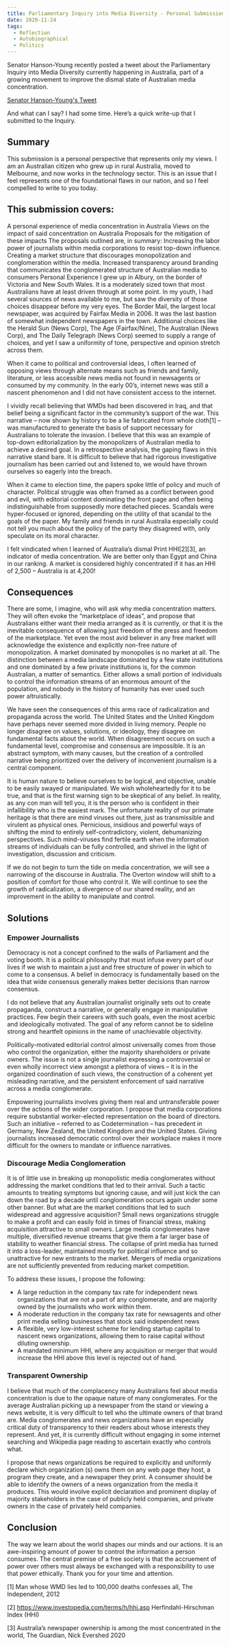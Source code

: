 ```yaml
---
title: Parliamentary Inquiry into Media Diversity - Personal Submission
date: 2020-11-24
tags:
  - Reflection
  - Autobiographical
  - Politics
---
```


Senator Hanson-Young recently posted a tweet about the Parliamentary Inquiry into Media Diversity currently happening in Australia, part of a growing movement to improve the dismal state of Australian media concentration.

[Senator Hanson-Young's Tweet](https://twitter.com/sarahinthesen8/status/1331162659576659974)

And what can I say? I had some time. Here’s a quick write-up that I submitted to the Inquiry.

## Summary

This submission is a personal perspective that represents only my views. I am an Australian citizen who grew up in rural Australia, moved to Melbourne, and now works in the technology sector. This is an issue that I feel represents one of the foundational flaws in our nation, and so I feel compelled to write to you today.

## This submission covers:

A personal experience of media concentration in Australia
Views on the impact of said concentration on Australia
Proposals for the mitigation of these impacts
The proposals outlined are, in summary: Increasing the labor power of journalists within media corporations to resist top-down influence.
Creating a market structure that discourages monopolization and conglomeration within the media.
Increased transparency around branding that communicates the conglomerated structure of Australian media to consumers
Personal Experience
I grew up in Albury, on the border of Victoria and New South Wales. It is a moderately sized town that most Australians have at least driven through at some point. In my youth, I had several sources of news available to me, but saw the diversity of those choices disappear before my very eyes. The Border Mail, the largest local newspaper, was acquired by Fairfax Media in 2006. It was the last bastion of somewhat independent newspapers in the town. Additional choices like the Herald Sun (News Corp), The Age (Fairfax/Nine), The Australian (News Corp), and The Daily Telegraph (News Corp) seemed to supply a range of choices, and yet I saw a uniformity of tone, perspective and opinion stretch across them.

When it came to political and controversial ideas, I often learned of opposing views through alternate means such as friends and family, literature, or less accessible news media not found in newsagents or consumed by my community. In the early 00’s, internet news was still a nascent phenomenon and I did not have consistent access to the internet.

I vividly recall believing that WMDs had been discovered in Iraq, and that belief being a significant factor in the community’s support of the war. This narrative – now shown by history to be a lie fabricated from whole cloth[1] – was manufactured to generate the basis of support necessary for Australians to tolerate the invasion. I believe that this was an example of top-down editorialization by the monopolizers of Australian media to achieve a desired goal. In a retrospective analysis, the gaping flaws in this narrative stand bare. It is difficult to believe that had rigorous investigative journalism has been carried out and listened to, we would have thrown ourselves so eagerly into the breach.

When it came to election time, the papers spoke little of policy and much of character. Political struggle was often framed as a conflict between good and evil, with editorial content dominating the front page and often being indistinguishable from supposedly more detached pieces. Scandals were hyper-focused or ignored, depending on the utility of that scandal to the goals of the paper. My family and friends in rural Australia especially could not tell you much about the policy of the party they disagreed with, only speculate on its moral character. 

I felt vindicated when I learned of Australia’s dismal Print HHI[2][3], an indicator of media concentration. We are better only than Egypt and China in our ranking. A market is considered highly concentrated if it has an HHI of 2,500 – Australia is at 4,200!

## Consequences

There are some, I imagine, who will ask why media concentration matters. They will often evoke the “marketplace of ideas”, and propose that Australians either want their media arranged as it is currently, or that it is the inevitable consequence of allowing just freedom of the press and freedom of the marketplace. Yet even the most avid believer in any free market will acknowledge the existence and explicitly non-free nature of monopolization. A market dominated by monopolies is no market at all. The distinction between a media landscape dominated by a few state institutions and one dominated by a few private institutions is, for the common Australian, a matter of semantics. Either allows a small portion of individuals to control the information streams of an enormous amount of the population, and nobody in the history of humanity has ever used such power altruistically.

We have seen the consequences of this arms race of radicalization and propaganda across the world. The United States and the United Kingdom have perhaps never seemed more divided in living memory. People no longer disagree on values, solutions, or ideology, they disagree on fundamental facts about the world. When disagreement occurs on such a fundamental level, compromise and consensus are impossible. It is an abstract symptom, with many causes, but the creation of a controlled narrative being prioritized over the delivery of inconvenient journalism is a central component.

It is human nature to believe ourselves to be logical, and objective, unable to be easily swayed or manipulated. We wish wholeheartedly for it to be true, and that is the first warning sign to be skeptical of any belief. In reality, as any con man will tell you, it is the person who is confident in their infallibility who is the easiest mark. The unfortunate reality of our primate heritage is that there are mind viruses out there, just as transmissible and virulent as physical ones. Pernicious, insidious and powerful ways of shifting the mind to entirely self-contradictory, violent, dehumanizing perspectives. Such mind-viruses find fertile earth when the information streams of individuals can be fully controlled, and shrivel in the light of investigation, discussion and criticism.

If we do not begin to turn the tide on media concentration, we will see a narrowing of the discourse in Australia. The Overton window will shift to a position of comfort for those who control it. We will continue to see the growth of radicalization, a divergence of our shared reality, and an improvement in the ability to manipulate and control.

## Solutions

### Empower Journalists
Democracy is not a concept confined to the walls of Parliament and the voting booth. It is a political philosophy that must infuse every part of our lives if we wish to maintain a just and free structure of power in which to come to a consensus. A belief in democracy is fundamentally based on the idea that wide consensus generally makes better decisions than narrow consensus.

I do not believe that any Australian journalist originally sets out to create propaganda, construct a narrative, or generally engage in manipulative practices. Few begin their careers with such goals, even the most acerbic and ideologically motivated. The goal of any reform cannot be to sideline strong and heartfelt opinions in the name of unachievable objectivity. 

Politically-motivated editorial control almost universally comes from those who control the organization, either the majority shareholders or private owners. The issue is not a single journalist expressing a controversial or even wholly incorrect view amongst a plethora of views – it is in the organized coordination of such views, the construction of a coherent yet misleading narrative, and the persistent enforcement of said narrative across a media conglomerate.

Empowering journalists involves giving them real and untransferable power over the actions of the wider corporation. I propose that media corporations require substantial worker-elected representation on the board of directors. Such an initiative – referred to as Codetermination – has precedent in Germany, New Zealand, the United Kingdom and the United States. Giving journalists increased democratic control over their workplace makes it more difficult for the owners to mandate or influence narratives.

### Discourage Media Conglomeration

It is of little use in breaking up monopolistic media conglomerates without addressing the market conditions that led to their arrival. Such a tactic amounts to treating symptoms but ignoring cause, and will just kick the can down the road by a decade until conglomeration occurs again under some other banner. But what are the market conditions that led to such widespread and aggressive acquisition? Small news organizations struggle to make a profit and can easily fold in times of financial stress, making acquisition attractive to small owners. Large media conglomerates have multiple, diversified revenue streams that give them a far larger base of stability to weather financial stress. The collapse of print media has turned it into a loss-leader, maintained mostly for political influence and so unattractive for new entrants to the market. Mergers of media organizations are not sufficiently prevented from reducing market competition.

To address these issues, I propose the following:

- A large reduction in the company tax rate for independent news organizations that are not a part of any conglomerate, and are majority owned by the journalists who work within them.
- A moderate reduction in the company tax rate for newsagents and other print media selling businesses that stock said independent news
- A flexible, very low-interest scheme for lending startup capital to nascent news organizations, allowing them to raise capital without diluting ownership.
- A mandated minimum HHI, where any acquisition or merger that would increase the HHI above this level is rejected out of hand.

### Transparent Ownership

I believe that much of the complacency many Australians feel about media concentration is due to the opaque nature of many conglomerates. For the average Australian picking up a newspaper from the stand or viewing a news website, it is very difficult to tell who the ultimate owners of that brand are. Media conglomerates and news organizations have an especially critical duty of transparency to their readers about whose interests they represent. And yet, it is currently difficult without engaging in some internet searching and Wikipedia page reading to ascertain exactly who controls what.

I propose that news organizations be required to explicitly and uniformly declare which organization (s) owns them on any web page they host, a program they create, and a newspaper they print. A consumer should be able to identify the owners of a news organization from the media it produces. This would involve explicit declaration and prominent display of majority stakeholders in the case of publicly held companies, and private owners in the case of privately held companies.

## Conclusion
The way we learn about the world shapes our minds and our actions. It is an awe-inspiring amount of power to control the information a person consumes. The central premise of a free society is that the accruement of power over others must always be exchanged with a responsibility to use that power ethically. Thank you for your time and attention.

[1] Man whose WMD lies led to 100,000 deaths confesses all, The Independent, 2012

[2] https://www.investopedia.com/terms/h/hhi.asp Herfindahl-Hirschman Index (HHI)

[3] Australia’s newspaper ownership is among the most concentrated in the world, The Guardian, Nick Evershed 2020